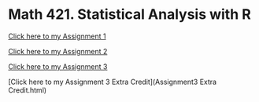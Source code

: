# Math 421. Statistical Analysis with R

[Click here to my Assignment 1](Assignment1.html)

[Click here to my Assignment 2](Assignment2.html)

[Click here to my Assignment 3](Assignment3.html)

[Click here to my Assignment 3 Extra Credit](Assignment3 Extra Credit.html)

